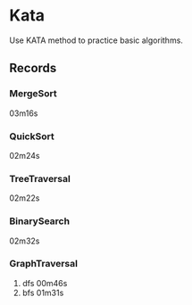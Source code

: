 # Kata  
  
Use KATA method to practice basic algorithms.
  
## Records  
  
### MergeSort  
  
03m16s  
  
### QuickSort  
  
02m24s  
  
### TreeTraversal  
  
02m22s  
  
### BinarySearch  
  
02m32s  
  
### GraphTraversal  
  
1. dfs 00m46s  
2. bfs 01m31s  
  
